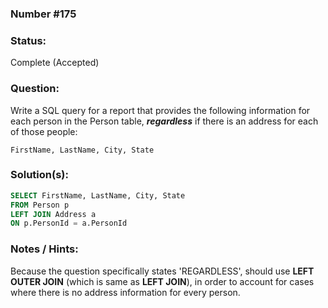 ### Number #175

### Status:
Complete (Accepted)

### Question:
Write a SQL query for a report that provides the following information for each person in the Person table, ***regardless*** if there is an address for each of those people:

`FirstName, LastName, City, State`


### Solution(s):

```SQL
SELECT FirstName, LastName, City, State
FROM Person p
LEFT JOIN Address a
ON p.PersonId = a.PersonId  
```


### Notes / Hints:
Because the question specifically states 'REGARDLESS', should use **LEFT OUTER JOIN** (which is same as **LEFT JOIN**), in order to account for cases where there is no address information for every person.
